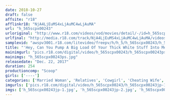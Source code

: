 ```yaml
---
date: 2018-10-27
draft: false
affsite: "r18"
afflinkr18: "NjA4LjEuMS4xLjAuMC4wLjAuMA"
url: "h_565scpx00243"
urloriginal: "http://www.r18.com/videos/vod/movies/detail/-/id=h_565scpx00243"
urlfinal: "http://media.r18.com/track/NjA4LjEuMS4xLjAuMC4wLjAuMA/videos/vod/movies/detail/-/id=h_565scpx00243"
samplevid: "awspv3001.r18.com/litevideo/freepv/h/h_5/h_565scpx00243/h_565scpx00243_dmb_w.mp4"
title: "'Hey, Can You Pump A Big Load Of Your Thick White Stuff Into Me?' This Big Sister-In-Law Is Of Marrying Age And An Ovulating Auntie Are Begging Me For Incest Pumping Cock If I Promise To Impregnate Them!"
mainimgurl: "pics.r18.com/digital/video/h_565scpx00243/h_565scpx00243ps.jpg"
mainimgs: "h_565scpx00243ps.jpg"
releasedate: "Dec. 22, 2017"
duration: 254
productioncomp: "Scoop"
girls: ['----']
categories: ['Married Woman', 'Relatives', 'Cowgirl', 'Cheating Wife', 'Creampie', 'Over 4 Hours', 'Hi-Def']
imgurls: ['pics.r18.com/digital/video/h_565scpx00243/h_565scpx00243jp-1.jpg', 'pics.r18.com/digital/video/h_565scpx00243/h_565scpx00243jp-2.jpg', 'pics.r18.com/digital/video/h_565scpx00243/h_565scpx00243jp-3.jpg', 'pics.r18.com/digital/video/h_565scpx00243/h_565scpx00243jp-4.jpg', 'pics.r18.com/digital/video/h_565scpx00243/h_565scpx00243jp-5.jpg', 'pics.r18.com/digital/video/h_565scpx00243/h_565scpx00243jp-6.jpg', 'pics.r18.com/digital/video/h_565scpx00243/h_565scpx00243jp-7.jpg', 'pics.r18.com/digital/video/h_565scpx00243/h_565scpx00243jp-8.jpg', 'pics.r18.com/digital/video/h_565scpx00243/h_565scpx00243jp-9.jpg', 'pics.r18.com/digital/video/h_565scpx00243/h_565scpx00243jp-10.jpg', 'pics.r18.com/digital/video/h_565scpx00243/h_565scpx00243jp-11.jpg', 'pics.r18.com/digital/video/h_565scpx00243/h_565scpx00243jp-12.jpg', 'pics.r18.com/digital/video/h_565scpx00243/h_565scpx00243jp-13.jpg', 'pics.r18.com/digital/video/h_565scpx00243/h_565scpx00243jp-14.jpg', 'pics.r18.com/digital/video/h_565scpx00243/h_565scpx00243jp-15.jpg', 'pics.r18.com/digital/video/h_565scpx00243/h_565scpx00243jp-16.jpg', 'pics.r18.com/digital/video/h_565scpx00243/h_565scpx00243jp-17.jpg', 'pics.r18.com/digital/video/h_565scpx00243/h_565scpx00243jp-18.jpg', 'pics.r18.com/digital/video/h_565scpx00243/h_565scpx00243jp-19.jpg', 'pics.r18.com/digital/video/h_565scpx00243/h_565scpx00243jp-20.jpg']
imgs: ['h_565scpx00243jp-1.jpg', 'h_565scpx00243jp-2.jpg', 'h_565scpx00243jp-3.jpg', 'h_565scpx00243jp-4.jpg', 'h_565scpx00243jp-5.jpg', 'h_565scpx00243jp-6.jpg', 'h_565scpx00243jp-7.jpg', 'h_565scpx00243jp-8.jpg', 'h_565scpx00243jp-9.jpg', 'h_565scpx00243jp-10.jpg', 'h_565scpx00243jp-11.jpg', 'h_565scpx00243jp-12.jpg', 'h_565scpx00243jp-13.jpg', 'h_565scpx00243jp-14.jpg', 'h_565scpx00243jp-15.jpg', 'h_565scpx00243jp-16.jpg', 'h_565scpx00243jp-17.jpg', 'h_565scpx00243jp-18.jpg', 'h_565scpx00243jp-19.jpg', 'h_565scpx00243jp-20.jpg']
---
```

